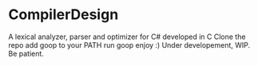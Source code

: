 # CompilerDesign
A lexical analyzer, parser and optimizer for C# developed in C
Clone the repo
add goop to your PATH
run goop
enjoy :)
Under developement, WIP. Be patient.
